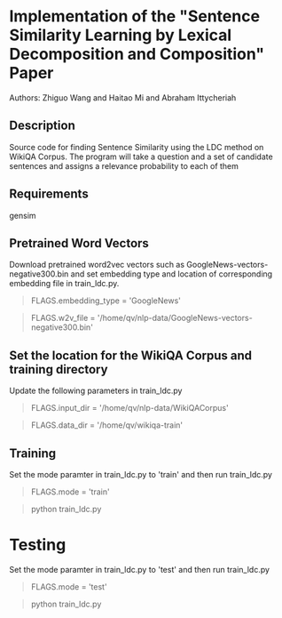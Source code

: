 # Implementation of the "Sentence Similarity Learning by Lexical Decomposition and Composition" Paper
Authors: Zhiguo Wang and Haitao Mi and Abraham Ittycheriah

## Description

Source code for finding Sentence Similarity using the LDC method on WikiQA
Corpus.  The program will take a question and a set of candidate
sentences and assigns a relevance probability to each of them

## Requirements
gensim

## Pretrained Word Vectors

Download pretrained word2vec vectors such as GoogleNews-vectors-negative300.bin
and set embedding type and location of corresponding embedding file in
train_ldc.py. 

> FLAGS.embedding_type = 'GoogleNews'

> FLAGS.w2v_file = '/home/qv/nlp-data/GoogleNews-vectors-negative300.bin'

## Set the location for the WikiQA Corpus and training directory

Update the following parameters in train_ldc.py
> FLAGS.input_dir = '/home/qv/nlp-data/WikiQACorpus'

> FLAGS.data_dir = '/home/qv/wikiqa-train'

## Training
Set the mode paramter in train_ldc.py to 'train' and then run train_ldc.py
> FLAGS.mode = 'train'

> python train_ldc.py

# Testing
Set the mode paramter in train_ldc.py to 'test' and then run train_ldc.py
> FLAGS.mode = 'test'

> python train_ldc.py

